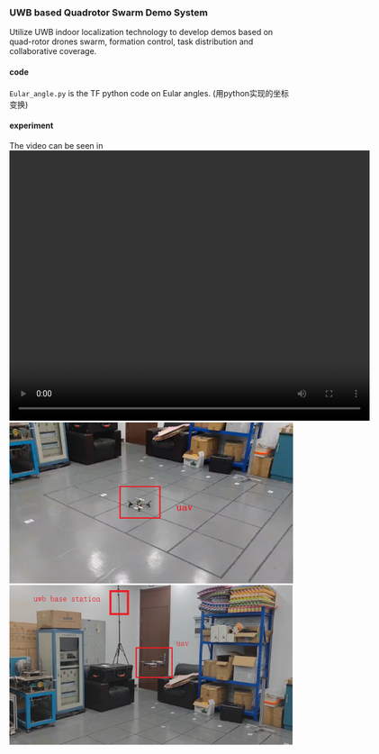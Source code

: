 ### UWB based Quadrotor Swarm Demo System
 Utilize UWB indoor localization technology to develop demos based on quad-rotor drones swarm, formation  control, task distribution and collaborative coverage.

#### code
``Eular_angle.py`` is the TF python code on Eular angles. (用python实现的坐标变换)
#### experiment
The video can be seen in <video src="https://github.com/wennboo/UWB-based-Quadrotor-Swarm-Demo-System/pic/uav0.mp4" width="640" height="480" controls></video>
![p](pic/uav0.png)
![p](pic/uav1.png)


